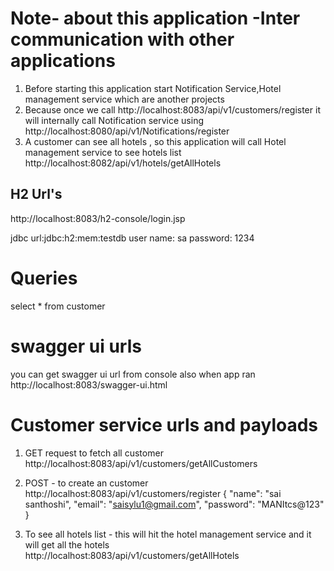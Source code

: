 Note- about this application -Inter communication with other applications
================
1) Before starting this application start Notification Service,Hotel management service which are another projects
2) Because once we call http://localhost:8083/api/v1/customers/register it will internally call Notification service using 
 http://localhost:8080/api/v1/Notifications/register
3) A customer can see all hotels   , so this application will call Hotel management service to see hotels list
 http://localhost:8082/api/v1/hotels/getAllHotels

H2 Url's
-----------------
http://localhost:8083/h2-console/login.jsp

jdbc url:jdbc:h2:mem:testdb
user name: sa
password: 1234
 
Queries
==============
select * from customer

swagger ui urls
===============
you can get swagger ui url from console also when app ran
http://localhost:8083/swagger-ui.html
 

Customer service urls and payloads
=================================
1) GET request to fetch all customer 
http://localhost:8083/api/v1/customers/getAllCustomers

2) POST - to create an customer
http://localhost:8083/api/v1/customers/register
{
    "name": "sai santhoshi",
    "email": "saisylu1@gmail.com",
    "password": "MANItcs@123"
}
3) To see all hotels list - this will hit the hotel management service and it will get all the hotels
   http://localhost:8083/api/v1/customers/getAllHotels
